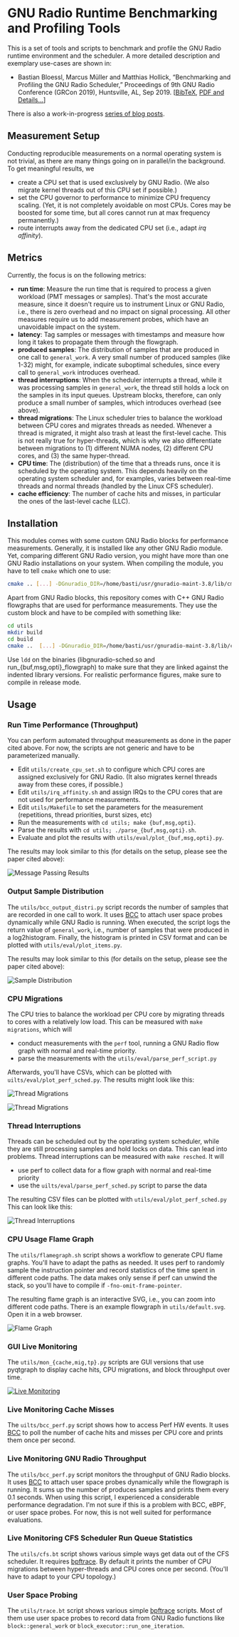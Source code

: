 # GNU Radio Runtime Benchmarking and Profiling Tools

This is a set of tools and scripts to benchmark and profile the GNU Radio runtime environment and the scheduler.
A more detailed description and exemplary use-cases are shown in:

- Bastian Bloessl, Marcus Müller and Matthias Hollick, “Benchmarking and Profiling the GNU Radio Scheduler,” Proceedings of 9th GNU Radio Conference (GRCon 2019), Huntsville, AL, Sep 2019. [[BibTeX](https://www.bastibl.net/bib/bloessl2019benchmarking/bloessl2019benchmarking.bib), [PDF and Details…](https://www.bastibl.net/bib/bloessl2019benchmarking/)]

There is also a work-in-progress [series of blog posts](https://www.bastibl.net/gnuradio-performance-1/).


## Measurement Setup

Conducting reproducible measurements on a normal operating system is not trivial, as there are many things going on in parallel/in the background.
To get meaningful results, we

- create a CPU set that is used exclusively by GNU Radio. (We also migrate kernel threads out of this CPU set if possible.)
- set the CPU governor to performance to minimize CPU frequency scaling. (Yet, it is not completely avoidable on most CPUs. Cores may be boosted for some time, but all cores cannot run at max frequency permanently.)
- route interrupts away from the dedicated CPU set (i.e., adapt *irq affinity*).

## Metrics

Currently, the focus is on the following metrics:

- **run time**: Measure the run time that is required to process a given workload (PMT messages or samples). That's the most accurate measure, since it doesn't require us to instrument Linux or GNU Radio, i.e., there is zero overhead and no impact on signal processing. All other measures require us to add measurement probes, which have an unavoidable impact on the system.
- **latency**: Tag samples or messages with timestamps and measure how long it takes to propagate them through the flowgraph.
- **produced samples**: The distribution of samples that are produced in one call to `general_work`. A very small number of produced samples (like 1-32) might, for example, indicate suboptimal schedules, since every call to `general_work` introduces overhead.
- **thread interruptions**: When the scheduler interrupts a thread, while it was processing samples in `general_work`, the thread still holds a lock on the samples in its input queues. Upstream blocks, therefore, can only produce a small number of samples, which introduces overhead (see above).
- **thread migrations**: The Linux scheduler tries to balance the workload between CPU cores and migrates threads as needed. Whenever a thread is migrated, it might also trash at least the first-level cache. This is not really true for hyper-threads, which is why we also differentiate between migrations to (1) different NUMA nodes, (2) different CPU cores, and (3) the same hyper-thread.
- **CPU time**: The (distribution) of the time that a threads runs, once it is scheduled by the operating system. This depends heavily on the operating system scheduler and, for examples, varies between real-time threads and normal threads (handled by the Linux CFS scheduler).
- **cache efficiency**: The number of cache hits and misses, in particular the ones of the last-level cache (LLC).


## Installation

This modules comes with some custom GNU Radio blocks for performance measurements. Generally, it is installed like any other GNU Radio module.
Yet, comparing different GNU Radio version, you might have more than one GNU Radio installations on your system. When compiling the module, you have to tell `cmake` which one to use:

```bash
cmake .. [...] -DGnuradio_DIR=/home/basti/usr/gnuradio-maint-3.8/lib/cmake/gnuradio
```

Apart from GNU Radio blocks, this repository comes with C++ GNU Radio flowgraphs that are used for performance measurements. They use the custom block and have to be compiled with something like:

```bash
cd utils
mkdir build
cd build
cmake ..  [...] -DGnuradio_DIR=/home/basti/usr/gnuradio-maint-3.8/lib/cmake/gnuradio -Dgnuradio-sched_DIR=/home/basti/usr/gnuradio-maint-3.8/lib/cmake/sched
```

Use `ldd` on the binaries (libgnuradio-sched.so and run_{buf,msg,opti}_flowgraph) to make sure that they are linked against the indented library versions.
For realistic performance figures, make sure to compile in release mode.

## Usage

### Run Time Performance (Throughput)

You can perform automated throughput measurements as done in the paper cited above.
For now, the scripts are not generic and have to be parameterized manually.

- Edit `utils/create_cpu_set.sh` to configure which CPU cores are assigned exclusively for GNU Radio. (It also migrates kernel threads away from these cores, if possible.)
- Edit `utils/irq_affinity.sh` and assign IRQs to the CPU cores that are not used for performance measurements.
- Edit `utils/Makefile` to set the parameters for the measurement (repetitions, thread priorities, burst sizes, etc)
- Run the measurements with `cd utils; make {buf,msg,opti}`.
- Parse the results with `cd utils; ./parse_{buf,msg,opti}.sh`.
- Evaluate and plot the results with `utils/eval/plot_{buf,msg,opti}.py`.

The results may look similar to this (for details on the setup, please see the paper cited above):

![Message Passing Results](/docs/msg_results.png?raw=true)

### Output Sample Distribution

The `utils/bcc_output_distri.py` script records the number of samples that are recorded in one call to work.
It uses [BCC](https://github.com/iovisor/bcc) to attach user space probes dynamically while GNU Radio is running.
When executed, the script logs the return value of `general_work`, i.e., number of samples that were produced in a log2histogram.
Finally, the histogram is printed in CSV format and can be plotted with `utils/eval/plot_items.py`.

The results may look similar to this (for details on the setup, please see the paper cited above):

![Sample Distribution](/docs/item_results.png?raw=true)

### CPU Migrations

The CPU tries to balance the workload per CPU core by migrating threads to cores with a relatively low load.
This can be measured with `make migrations`, which will

- conduct measurements with the `perf` tool, running a GNU Radio flow graph with normal and real-time priority.
- parse the measurements with the `utils/eval/parse_perf_script.py`

Afterwards, you'll have CSVs, which can be plotted with `uilts/eval/plot_perf_sched.py`.
The results might look like this:

![Thread Migrations](/docs/migrations_cum.png?raw=true)

![Thread Migrations](/docs/migrations_time.png?raw=true)

### Thread Interruptions

Threads can be scheduled out by the operating system scheduler, while they are still processing samples and hold locks on data.
This can lead into problems.
Thread interruptions can be measured with `make resched`. It will
- use perf to collect data for a flow graph with normal and real-time priority
- use the `uilts/eval/parse_perf_sched.py` script to parse the data

The resulting CSV files can be plotted with `utils/eval/plot_perf_sched.py`
This can look like this:

![Thread Interruptions](/docs/resched_cum.png?raw=true)

### CPU Usage Flame Graph

The `utils/flamegraph.sh` script shows a workflow to generate CPU flame graphs.
You'll have to adapt the paths as needed.
It uses perf to randomly sample the instruction pointer and record statistics of the time spent in different code paths.
The data makes only sense if perf can unwind the stack, so you'll have to compile if `-fno-omit-frame-pointer`.

The resulting flame graph is an interactive SVG, i.e., you can zoom into different code paths.
There is an example flowgraph in `utils/default.svg`. Open it in a web browser.

![Flame Graph](/docs/flamegraph_screenshot.png?raw=true)

### GUI Live Monitoring

The `utils/mon_{cache,mig,tp}.py` scripts are GUI versions that use pyqtgraph to display cache hits, CPU migrations, and block throughput over time.

[![Live Monitoring](https://img.youtube.com/vi/sL0eUIInISg/0.jpg)](https://www.youtube.com/watch?v=sL0eUIInISg)

### Live Monitoring Cache Misses

The `uilts/bcc_perf.py` script shows how to access Perf HW events.
It uses [BCC](https://github.com/iovisor/bcc) to poll the number of cache hits and misses per CPU core and prints them once per second.

### Live Monitoring GNU Radio Throughput

The `utils/bcc_perf.py` script monitors the throughput of GNU Radio blocks.
It uses [BCC](https://github.com/iovisor/bcc) to attach user space probes dynamically while the flowgraph is running.
It sums up the number of produces samples and prints them every 0.1 seconds.
When using this script, I experienced a considerable performance degradation.
I'm not sure if this is a problem with BCC, eBPF, or user space probes.
For now, this is not well suited for performance evaluations.

### Live Monitoring CFS Scheduler Run Queue Statistics

The `utils/cfs.bt` script shows various simple ways get data out of the CFS scheduler.
It requires [bpftrace](https://github.com/iovisor/bpftrace).
By default it prints the number of CPU migrations between hyper-threads and CPU cores once per second.
(You'll have to adapt to your CPU topology.)

### User Space Probing

The `utils/trace.bt` script shows various simple [bpftrace](https://github.com/iovisor/bpftrace) scripts.
Most of them use user space probes to record data from GNU Radio functions like `block::general_work` or `block_executor::run_one_iteration`.
